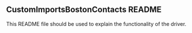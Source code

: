 ## CustomImportsBostonContacts README

This README file should be used to explain the functionality of the driver.
